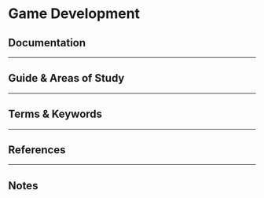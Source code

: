 Game Development
========


Documentation
-------------


-----------------------------------------------------------------------------------------------------

Guide & Areas of Study
-----------------------





-----------------------------------------------------------------------------------------------------

Terms & Keywords
----------------



-----------------------------------------------------------------------------------------------------

References
----------



-----------------------------------------------------------------------------------------------------

Notes
-----